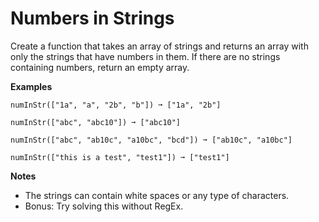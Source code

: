 # Numbers in Strings

Create a function that takes an array of strings and returns an array with only the strings that have numbers in them. If there are no strings containing numbers, return an empty array.

**Examples**

```
numInStr(["1a", "a", "2b", "b"]) ➞ ["1a", "2b"]

numInStr(["abc", "abc10"]) ➞ ["abc10"]

numInStr(["abc", "ab10c", "a10bc", "bcd"]) ➞ ["ab10c", "a10bc"]

numInStr(["this is a test", "test1"]) ➞ ["test1"]
```

**Notes**

* The strings can contain white spaces or any type of characters.
* Bonus: Try solving this without RegEx.
